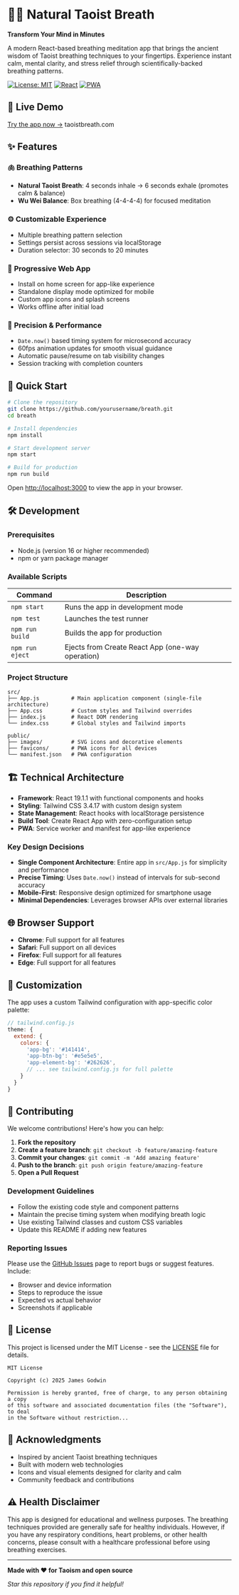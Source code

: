 # 🧘‍♂️ Natural Taoist Breath

**Transform Your Mind in Minutes**

A modern React-based breathing meditation app that brings the ancient wisdom of Taoist breathing techniques to your fingertips. Experience instant calm, mental clarity, and stress relief through scientifically-backed breathing patterns.

[![License: MIT](https://img.shields.io/badge/License-MIT-yellow.svg)](https://opensource.org/licenses/MIT)
[![React](https://img.shields.io/badge/React-19.1.1-blue.svg)](https://reactjs.org/)
[![PWA](https://img.shields.io/badge/PWA-Ready-green.svg)](https://web.dev/progressive-web-apps/)

## 🌟 Live Demo

[Try the app now →](https://taoistbreath.com) taoistbreath.com

## ✨ Features

### 🫁 **Breathing Patterns**
- **Natural Taoist Breath**: 4 seconds inhale → 6 seconds exhale (promotes calm & balance)
- **Wu Wei Balance**: Box breathing (4-4-4-4) for focused meditation

### ⚙️ **Customizable Experience**
- Multiple breathing pattern selection
- Settings persist across sessions via localStorage
- Duration selector: 30 seconds to 20 minutes

### 📱 **Progressive Web App**
- Install on home screen for app-like experience
- Standalone display mode optimized for mobile
- Custom app icons and splash screens
- Works offline after initial load

### 🎯 **Precision & Performance**
- `Date.now()` based timing system for microsecond accuracy
- 60fps animation updates for smooth visual guidance
- Automatic pause/resume on tab visibility changes
- Session tracking with completion counters

## 🚀 Quick Start

```bash
# Clone the repository
git clone https://github.com/yourusername/breath.git
cd breath

# Install dependencies
npm install

# Start development server
npm start

# Build for production
npm run build
```

Open [http://localhost:3000](http://localhost:3000) to view the app in your browser.

## 🛠️ Development

### Prerequisites
- Node.js (version 16 or higher recommended)
- npm or yarn package manager

### Available Scripts

| Command | Description |
|---------|-------------|
| `npm start` | Runs the app in development mode |
| `npm test` | Launches the test runner |
| `npm run build` | Builds the app for production |
| `npm run eject` | Ejects from Create React App (one-way operation) |

### Project Structure

```
src/
├── App.js          # Main application component (single-file architecture)
├── App.css         # Custom styles and Tailwind overrides
├── index.js        # React DOM rendering
└── index.css       # Global styles and Tailwind imports

public/
├── images/         # SVG icons and decorative elements
├── favicons/       # PWA icons for all devices
└── manifest.json   # PWA configuration
```

## 🏗️ Technical Architecture

- **Framework**: React 19.1.1 with functional components and hooks
- **Styling**: Tailwind CSS 3.4.17 with custom design system
- **State Management**: React hooks with localStorage persistence
- **Build Tool**: Create React App with zero-configuration setup
- **PWA**: Service worker and manifest for app-like experience

### Key Design Decisions

- **Single Component Architecture**: Entire app in `src/App.js` for simplicity and performance
- **Precise Timing**: Uses `Date.now()` instead of intervals for sub-second accuracy
- **Mobile-First**: Responsive design optimized for smartphone usage
- **Minimal Dependencies**: Leverages browser APIs over external libraries

## 🌐 Browser Support

- **Chrome**: Full support for all features
- **Safari**: Full support on all devices
- **Firefox**: Full support for all features
- **Edge**: Full support for all features

## 🎨 Customization

The app uses a custom Tailwind configuration with app-specific color palette:

```javascript
// tailwind.config.js
theme: {
  extend: {
    colors: {
      'app-bg': '#141414',
      'app-btn-bg': '#e5e5e5',
      'app-element-bg': '#262626',
      // ... see tailwind.config.js for full palette
    }
  }
}
```

## 🤝 Contributing

We welcome contributions! Here's how you can help:

1. **Fork the repository**
2. **Create a feature branch**: `git checkout -b feature/amazing-feature`
3. **Commit your changes**: `git commit -m 'Add amazing feature'`
4. **Push to the branch**: `git push origin feature/amazing-feature`
5. **Open a Pull Request**

### Development Guidelines

- Follow the existing code style and component patterns
- Maintain the precise timing system when modifying breath logic
- Use existing Tailwind classes and custom CSS variables
- Update this README if adding new features

### Reporting Issues

Please use the [GitHub Issues](https://github.com/yourusername/breath/issues) page to report bugs or suggest features. Include:

- Browser and device information
- Steps to reproduce the issue
- Expected vs actual behavior
- Screenshots if applicable

## 📄 License

This project is licensed under the MIT License - see the [LICENSE](LICENSE) file for details.

```
MIT License

Copyright (c) 2025 James Godwin

Permission is hereby granted, free of charge, to any person obtaining a copy
of this software and associated documentation files (the "Software"), to deal
in the Software without restriction...
```

## 🙏 Acknowledgments

- Inspired by ancient Taoist breathing techniques
- Built with modern web technologies
- Icons and visual elements designed for clarity and calm
- Community feedback and contributions

## ⚠️ Health Disclaimer

This app is designed for educational and wellness purposes. The breathing techniques provided are generally safe for healthy individuals. However, if you have any respiratory conditions, heart problems, or other health concerns, please consult with a healthcare professional before using breathing exercises.

---

**Made with ❤️ for Taoism and open source**

*Star this repository if you find it helpful!*
